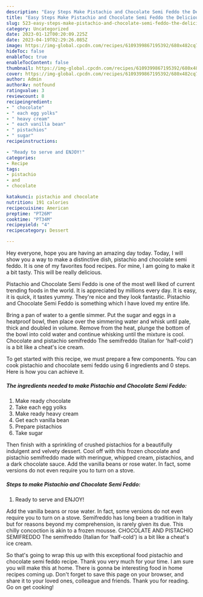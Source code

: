 ```yaml
---
description: "Easy Steps Make Pistachio and Chocolate Semi Feddo the Delicious}"
title: "Easy Steps Make Pistachio and Chocolate Semi Feddo the Delicious}"
slug: 523-easy-steps-make-pistachio-and-chocolate-semi-feddo-the-delicious
category: Uncategorized
date: 2023-01-12T00:20:09.225Z
date: 2023-04-19T02:29:26.085Z
image: https://img-global.cpcdn.com/recipes/6109399867195392/680x482cq70/pistachio-and-chocolate-semi-feddo-recipe-main-photo.jpg
hideToc: false
enableToc: true
enableTocContent: false
thumbnail: https://img-global.cpcdn.com/recipes/6109399867195392/680x482cq70/pistachio-and-chocolate-semi-feddo-recipe-main-photo.jpg
cover: https://img-global.cpcdn.com/recipes/6109399867195392/680x482cq70/pistachio-and-chocolate-semi-feddo-recipe-main-photo.jpg
author: Admin
authorAv: notfound
ratingvalue: 3
reviewcount: 8
recipeingredient:
- " chocolate"
- " each egg yolks"
- " heavy cream"
- " each vanilla bean"
- " pistachios"
- " sugar"
recipeinstructions:

- "Ready to serve and ENJOY!"
categories:
- Recipe
tags:
- pistachio
- and
- chocolate

katakunci: pistachio and chocolate 
nutrition: 191 calories
recipecuisine: American
preptime: "PT26M"
cooktime: "PT34M"
recipeyield: "4"
recipecategory: Dessert

---
```



Hey everyone, hope you are having an amazing day today. Today, I will show you a way to make a distinctive dish, pistachio and chocolate semi feddo. It is one of my favorites food recipes. For mine, I am going to make it a bit tasty. This will be really delicious.

Pistachio and Chocolate Semi Feddo is one of the most well liked of current trending foods in the world. It is appreciated by millions every day. It is easy, it is quick, it tastes yummy. They're nice and they look fantastic. Pistachio and Chocolate Semi Feddo is something which I have loved my entire life.

Bring a pan of water to a gentle simmer. Put the sugar and eggs in a heatproof bowl, then place over the simmering water and whisk until pale, thick and doubled in volume. Remove from the heat, plunge the bottom of the bowl into cold water and continue whisking until the mixture is cool. Chocolate and pistachio semifreddo The semifreddo (Italian for &#39;half-cold&#39;) is a bit like a cheat&#39;s ice cream.


To get started with this recipe, we must prepare a few components. You can cook pistachio and chocolate semi feddo using 6 ingredients and 0 steps. Here is how you can achieve it.

<!--inarticleads1-->

##### The ingredients needed to make Pistachio and Chocolate Semi Feddo:

1. Make ready  chocolate
1. Take  each egg yolks
1. Make ready  heavy cream
1. Get  each vanilla bean
1. Prepare  pistachios
1. Take  sugar


Then finish with a sprinkling of crushed pistachios for a beautifully indulgent and velvety dessert. Cool off with this frozen chocolate and pistachio semifreddo made with meringue, whipped cream, pistachios, and a dark chocolate sauce. Add the vanilla beans or rose water. In fact, some versions do not even require you to turn on a stove. 

<!--inarticleads2-->

##### Steps to make Pistachio and Chocolate Semi Feddo:


1. Ready to serve and ENJOY!

Add the vanilla beans or rose water. In fact, some versions do not even require you to turn on a stove. Semifreddo has long been a tradition in Italy but for reasons beyond my comprehension, is rarely given its due. This chilly concoction is akin to a frozen mousse. CHOCOLATE AND PISTACHIO SEMIFREDDO The semifreddo (Italian for &#39;half-cold&#39;) is a bit like a cheat&#39;s ice cream. 

So that's going to wrap this up with this exceptional food pistachio and chocolate semi feddo recipe. Thank you very much for your time. I am sure you will make this at home. There is gonna be interesting food in home recipes coming up. Don't forget to save this page on your browser, and share it to your loved ones, colleague and friends. Thank you for reading. Go on get cooking!
